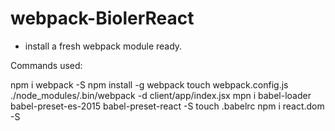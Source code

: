 # webpack-BiolerReact

- install a fresh webpack module ready.

Commands used:

npm i webpack -S
npm install -g webpack
touch webpack.config.js
./node_modules/.bin/webpack -d
client/app/index.jsx
mpn i babel-loader babel-preset-es-2015 babel-preset-react -S
touch .babelrc
npm i react.dom -S

